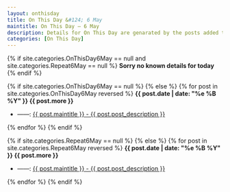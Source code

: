 ```yaml
---
layout: onthisday
title: On This Day &#124; 6 May
maintitle: On This Day — 6 May
description: Details for On This Day are genarated by the posts added to the website so the content is subject to changes/updates over time.
categories: [On This Day]
---
```


{% if site.categories.OnThisDay6May == null and site.categories.Repeat6May == null %}
<strong>Sorry no known details for today</strong>
{% endif %}

{% if site.categories.OnThisDay6May == null %}
{% else %}
{% for post in site.categories.OnThisDay6May reversed %}
<strong>{{ post.date | date: "%e %B %Y" }} {{ post.more }}</strong>
<ul>
<li> ——: <a href="{{ post.url }}">{{ post.maintitle }} - {{ post.post_description }}</a></li>
</ul>
{% endfor %}
{% endif %}

{% if site.categories.Repeat6May == null %}
{% else %}
{% for post in site.categories.Repeat6May reversed %}
<strong>{{ post.date | date: "%e %B %Y" }} {{ post.more }}</strong>
<ul>
<li> ——: <a href="{{ post.url }}">{{ post.maintitle }} - {{ post.post_description }}</a></li>
</ul>
{% endfor %}
{% endif %}
